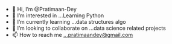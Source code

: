 - 👋 Hi, I’m @Pratimaan-Dey
- 👀 I’m interested in ...Learning Python
- 🌱 I’m currently learning ...data structures algo
- 💞️ I’m looking to collaborate on ...data science related projects
- 📫 How to reach me ...pratimaandey@gmail.com

<!---
Pratimaan-Dey/Pratimaan-Dey is a ✨ special ✨ repository because its `README.md` (this file) appears on your GitHub profile.
You can click the Preview link to take a look at your changes.
--->
